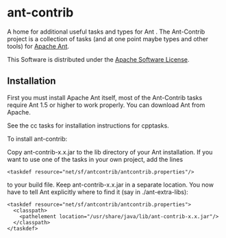# ant-contrib
A home for additional useful tasks and types for Ant .
The Ant-Contrib project is a collection of tasks (and at one point maybe types and other tools) for [Apache Ant](http://ant.apache.org).

This Software is distributed under the [Apache Software License](LICENSE.md).

## Installation

First you must install Apache Ant itself, most of the Ant-Contrib tasks require Ant 1.5 or higher to work properly.
You can download Ant from Apache.

See the cc tasks for installation instructions for cpptasks.

To install ant-contrib:

Copy ant-contrib-x.x.jar to the lib directory of your Ant installation. If you want to use one of the tasks in your own project, add the lines

    <taskdef resource="net/sf/antcontrib/antcontrib.properties"/>

to your build file.
Keep ant-contrib-x.x.jar in a separate location.
You now have to tell Ant explicitly where to find it (say in ./ant-extra-libs):

    <taskdef resource="net/sf/antcontrib/antcontrib.properties">
      <classpath>
        <pathelement location="/usr/share/java/lib/ant-contrib-x.x.jar"/>
      </classpath>
    </taskdef>

